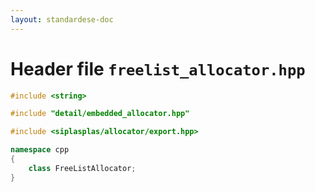 ```yaml
---
layout: standardese-doc
---
```


# Header file `freelist_allocator.hpp`

``` cpp
#include <string>

#include "detail/embedded_allocator.hpp"

#include <siplasplas/allocator/export.hpp>

namespace cpp
{
    class FreeListAllocator;
}
```

